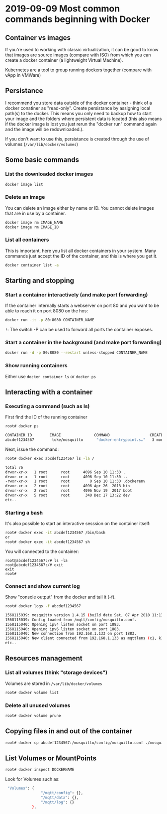 # 2019-09-09 Most common commands beginning with Docker

## Container vs images

If you're used to working with classic virtualization, it can be good to know that images are source images (compare with ISO) from which you can create a docker container (a lightweight Virtual Machine).

Kubernetes are a tool to group running dockers together (compare with vApp in VMWare)

## Persistance

I recommend you store data outside of the docker container - think of a docker conatiner as "read-only". Create persistance by assigning local path(s) to the docker. This means you only need to backup how to start your image and the folders where persistent data is located (this also means if the docker image is lost you just rerun the "docker run" command again and the image will be redownloaded.).

If you don't want to use this, persistance is created through the use of volumes (```/var/lib/docker/volumes```)

## Some basic commands

### List the downloaded docker images

```bash
docker image list
```

### Delete an image

You can delete an image either by name or ID. You cannot delete images that are in use by a container.

```bash
docker image rm IMAGE_NAME
docker image rm IMAGE_ID
```

### List all containers

This is important, here you list all docker containers in your system. Many commands just accept the ID of the container, and this is where you get it.

```bash
docker container list -a
```

## Starting and stopping

### Start a container interactively (and make port forwarding)

If the container internally starts a webserver on port 80 and you want to be able to reach it on port 8080 on the hos:

```bash
docker run -it -p 80:8080 CONTAINER_NAME
```

`!`: The switch -P can be used to forward all ports the container exposes.

### Start a container in the background (and make port forwarding)

```bash
docker run -d -p 80:8080 --restart unless-stopped CONTAINER_NAME
```

### Show running containers

Either use ```docker container ls``` or ```docker ps```

## Interacting with a container

### Executing a command (such as ls)

First find the ID of the running container

```bash
root# docker ps

CONTAINER ID        IMAGE               COMMAND                  CREATED             STATUS              PORTS                              NAMES
abcdef1234567        toke/mosquitto      "docker-entrypoint.s…"   3 months ago        Up 9 days           0.0.0.0:1883->1883/tcp, 9001/tcp   mqtt
```



Next, issue the command:

```bash
root# docker exec abcdef1234567 ls -la /

total 76
drwxr-xr-x   1 root      root      4096 Sep 10 11:30 .
drwxr-xr-x   1 root      root      4096 Sep 10 11:30 ..
-rwxr-xr-x   1 root      root         0 Sep 10 11:30 .dockerenv
drwxr-xr-x   2 root      root      4096 Apr 26  2018 bin
drwxr-xr-x   2 root      root      4096 Nov 19  2017 boot
drwxr-xr-x   5 root      root       340 Dec 17 13:22 dev
etc..
```

### Starting a bash

It's also possible to start an interactive sesssion on the container itself:

```bash
root# docker exec -it abcdef1234567 /bin/bash
or
root# docker exec -it abcdef1234567 sh
```

You will connected to the container:

```
root@abcdef1234567:/# ls -la
root@abcdef1234567:/# exit
exit
root# 
```

### Connect and show current log

Show "console output" from the docker and tail it (-f).

```bash
root# docker logs -f abcdef1234567

1568115039: mosquitto version 1.4.15 (build date Sat, 07 Apr 2018 11:13:41 +0100) starting
1568115039: Config loaded from /mqtt/config/mosquitto.conf.
1568115040: Opening ipv4 listen socket on port 1883.
1568115040: Opening ipv6 listen socket on port 1883.
1568115040: New connection from 192.168.1.133 on port 1883.
1568115040: New client connected from 192.168.1.133 as mqttlens (c1, k120, u'mqtt').
etc..
```

## Resources management

### List all volumes (think "storage devices")

Volumes are stored in ```/var/lib/docker/volumes```

```bash
root# docker volume list
```

### Delete all unused volumes

```bash
root# docker volume prune
```

## Copying files in and out of the container

```bash
root# docker cp abcdef1234567:/mosquitto/config/mosquitto.conf ./mosquitto.conf
```

## List Volumes or MountPoints

```bash
root# docker inspect DOCKERNAME
```

Look for Volumes such as:

```bash
 "Volumes": {
                "/mqtt/config": {},
                "/mqtt/data": {},
                "/mqtt/log": {}
            },
```

